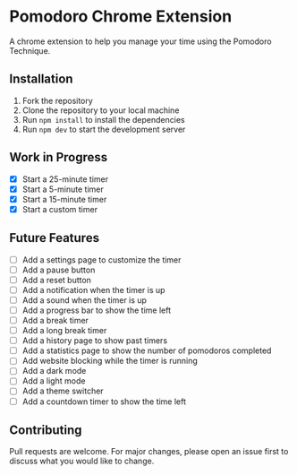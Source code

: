 # Pomodoro Chrome Extension

A chrome extension to help you manage your time using the Pomodoro Technique.

## Installation

1. Fork the repository
2. Clone the repository to your local machine
3. Run `npm install` to install the dependencies
4. Run `npm dev` to start the development server

## Work in Progress

- [x] Start a 25-minute timer
- [x] Start a 5-minute timer
- [x] Start a 15-minute timer
- [x] Start a custom timer

## Future Features

- [ ] Add a settings page to customize the timer
- [ ] Add a pause button
- [ ] Add a reset button
- [ ] Add a notification when the timer is up
- [ ] Add a sound when the timer is up
- [ ] Add a progress bar to show the time left
- [ ] Add a break timer
- [ ] Add a long break timer
- [ ] Add a history page to show past timers
- [ ] Add a statistics page to show the number of pomodoros completed
- [ ] Add website blocking while the timer is running
- [ ] Add a dark mode
- [ ] Add a light mode
- [ ] Add a theme switcher
- [ ] Add a countdown timer to show the time left

## Contributing

Pull requests are welcome. For major changes, please open an issue first to discuss what you would like to change.
